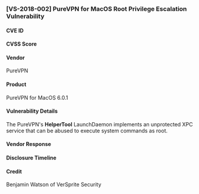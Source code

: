 
### [VS-2018-002] PureVPN for MacOS Root Privilege Escalation Vulnerability

#### CVE ID


#### CVSS Score

#### Vendor
PureVPN

#### Product
PureVPN for MacOS 6.0.1

#### Vulnerability Details
The PureVPN's **HelperTool** LaunchDaemon implements an unprotected XPC service that can be abused to execute system commands as root.

#### Vendor Response
 
#### Disclosure Timeline


#### Credit
Benjamin Watson of VerSprite Security
